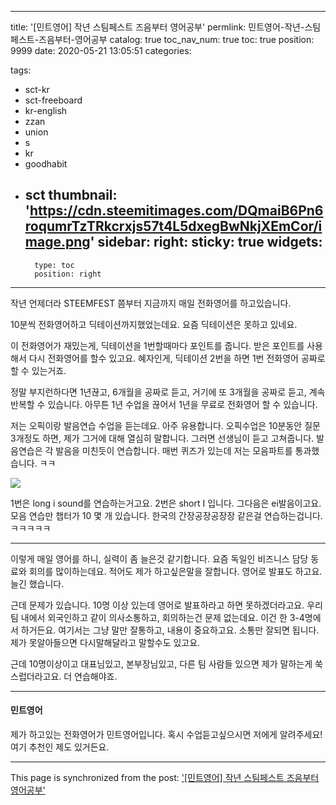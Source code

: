 
---
title: '[민트영어] 작년 스팀페스트 즈음부터 영어공부'
permlink: 민트영어-작년-스팀페스트-즈음부터-영어공부
catalog: true
toc_nav_num: true
toc: true
position: 9999
date: 2020-05-21 13:05:51
categories:

tags:
- sct-kr
- sct-freeboard
- kr-english
- zzan
- union
- s
- kr
- goodhabit
- sct
thumbnail: 'https://cdn.steemitimages.com/DQmaiB6Pn6roqumrTzTRkcrxjs57t4L5dxegBwNkjXEmCor/image.png'
sidebar:
    right:
        sticky: true
widgets:
    -
        type: toc
        position: right
---


작년 언제더라
STEEMFEST 쯤부터 지금까지
매일 전화영어를 하고있습니다.

10분씩 전화영어하고 딕테이션까지했었는데요. 요즘 딕테이션은 못하고 있네요.

이 전화영어가 재밌는게, 딕테이션을 1번할때마다 포인트를 줍니다. 받은 포인트를 사용해서 다시 전화영어를 할수 있고요. 혜자인게, 딕테이션 2번을 하면 1번 전화영어 공짜로 할 수 있는거죠.

정말 부지런하다면 1년끊고, 6개월을 공짜로 듣고, 거기에 또 3개월을 공짜로 듣고, 계속 반복할 수 있습니다. 아무튼 1년 수업을 끊어서 1년을 무료로 전화영어 할 수 있습니다.

저는 오픽이랑 발음연습 수업을 듣는데요. 아주 유용합니다. 오픽수업은 10분동안 질문 3개정도 하면, 제가 그거에 대해 열심히 말합니다. 그러면 선생님이 듣고 고쳐줍니다. 발음연습은 각 발음을 미친듯이 연습합니다. 매번 퀴즈가 있는데 저는 모음파트를 통과했습니다. ㅋㅋ

![](https://cdn.steemitimages.com/DQmaiB6Pn6roqumrTzTRkcrxjs57t4L5dxegBwNkjXEmCor/image.png)

1번은 long i sound를 연습하는거고요. 2번은 short I 입니다. 그다음은 ei발음이고요. 모음 연습만 챕터가 10 몇 개 있습니다.
한국의 간장공장공장장 같은걸 연습하는겁니다. ㅋㅋㅋㅋㅋ

---

이렇게 매일 영어를 하니, 실력이 좀 늘은것 같기합니다.  요즘 독일인 비즈니스 담당 동료와 회의를 많이하는데요. 적어도 제가 하고싶은말을 잘합니다. 영어로 발표도 하고요. 늘긴 했습니다. 

근데 문제가 있습니다. 10명 이상 있는데 영어로 발표하라고 하면 못하겠더라고요. 우리 팀 내에서 외국인하고 같이 의사소통하고, 회의하는건 문제 없는데요. 이건 한 3-4명에서 하거든요. 여기서는 그냥 말만 잘통하고, 내용이 중요하고요. 소통만 잘되면 됩니다. 제가 못알아들으면 다시말해달라고 말할수도 있고요. 

근데 10명이상이고 대표님있고, 본부장님있고, 다른 팀 사람들 있으면 제가 말하는게 쑥스럽더라고요. 더 연습해야죠.

---

#### 민트영어

제가 하고있는 전화영어가 민트영어입니다. 혹시 수업듣고싶으시면 저에게 알려주세요! 여기 추천인 제도 있거든요.

- - -

This page is synchronized from the post: ['[민트영어] 작년 스팀페스트 즈음부터 영어공부'](https://steempeak.com/@jacobyu/3sroas)
